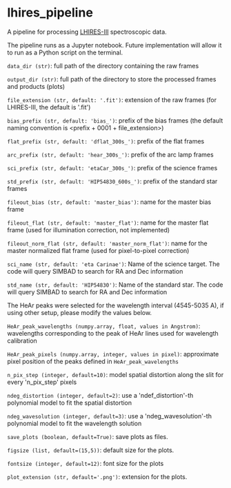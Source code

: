 # lhires_pipeline
A pipeline for processing [LHIRES-III](https://www.gov.br/lna/pt-br/composicao-1/coast/obs/opd/instrumentacao/lhires/lhires3) spectroscopic data.

The pipeline runs as a Jupyter notebook. Future implementation will allow it to run as a Python script on the terminal.


```data_dir (str)```: full path of the directory containing the raw frames 

```output_dir (str)```: full path of the directory to store the processed frames and products (plots) 

```file_extension (str, default: '.fit')```: extension of the raw frames (for LHIRES-III, the default is '.fit')

```bias_prefix (str, default: 'bias_')```:          prefix of the bias frames (the default naming convention is <prefix + 0001 + file_extension>)

```flat_prefix (str, default: 'dflat_300s_')```:    prefix of the flat frames

```arc_prefix (str, default: 'hear_300s_')```:     prefix of the arc lamp frames

```sci_prefix (str, default: 'etaCar_300s_')```:   prefix of the science frames 

```std_prefix (str, default: 'HIP54830_600s_')```: prefix of the standard star frames 

```fileout_bias (str, default: 'master_bias')```: name for the master bias frame

```fileout_flat (str, default: 'master_flat')```: name for the master flat frame (used for illumination correction, not implemented)

```fileout_norm_flat (str, default: 'master_norm_flat')```: name for the master normalized flat frame (used for pixel-to-pixel correction)

```sci_name (str, default: 'eta Carinae')```: Name of the science target. The code will query SIMBAD to search for RA and Dec information

```std_name (str, default: 'HIP54830')```:    Name of the standard star.  The code will query SIMBAD to search for RA and Dec information

The HeAr peaks were selected for the wavelength interval (4545-5035 A), if using other setup, please modify the values below. 

```HeAr_peak_wavelengths (numpy.array, float, values in Angstrom)```: wavelengths corresponding to the peak of HeAr lines used for wavelength calibration

```HeAr_peak_pixels (numpy.array, integer, values in pixel)```:  approximate pixel position of the peaks defined in ```HeAr_peak_wavelengths```

```n_pix_step (integer, default=10)```: model spatial distortion along the slit for every 'n_pix_step' pixels

```ndeg_distortion (integer, default=2)```: use a 'ndef_distortion'-th polynomial model to fit the spatial distortion

```ndeg_wavesolution (integer, default=3)```: use a 'ndeg_wavesolution'-th polynomial model to fit the wavelength solution

```save_plots (boolean, default=True)```: save plots as files.

```figsize (list, default=(15,5))```: default size for the plots.

```fontsize (integer, default=12)```: font size for the plots

```plot_extension (str, default='.png')```: extension for the plots.
